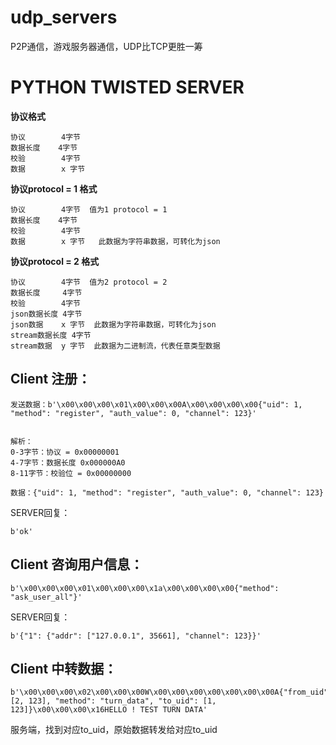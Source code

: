
# udp_servers


P2P通信，游戏服务器通信，UDP比TCP更胜一筹


# PYTHON TWISTED SERVER

<b color="red">协议格式</b>   
```
协议        4字节
数据长度    4字节
校验        4字节
数据        x 字节
```

<b color="red">协议protocol = 1 格式</b>   
```
协议        4字节  值为1 protocol = 1
数据长度    4字节
校验        4字节
数据        x 字节   此数据为字符串数据，可转化为json
```

<b color="red">协议protocol = 2 格式</b>   
```
协议        4字节  值为2 protocol = 2
数据长度     4字节
校验        4字节
json数据长度 4字节
json数据    x 字节  此数据为字符串数据，可转化为json
stream数据长度 4字节
stream数据  y 字节  此数据为二进制流，代表任意类型数据

```


## Client 注册：

```
发送数据：b'\x00\x00\x00\x01\x00\x00\x00A\x00\x00\x00\x00{"uid": 1, "method": "register", "auth_value": 0, "channel": 123}'


解析：
0-3字节：协议 = 0x00000001
4-7字节：数据长度 0x000000A0
8-11字节：校验位 = 0x00000000

数据：{"uid": 1, "method": "register", "auth_value": 0, "channel": 123}
```

SERVER回复：
```
b'ok'
```
## Client 咨询用户信息：
```
b'\x00\x00\x00\x01\x00\x00\x00\x1a\x00\x00\x00\x00{"method": "ask_user_all"}'

```
SERVER回复：
```
b'{"1": {"addr": ["127.0.0.1", 35661], "channel": 123}}'
```

## Client 中转数据：

```
b'\x00\x00\x00\x02\x00\x00\x00W\x00\x00\x00\x00\x00\x00\x00A{"from_uid": [2, 123], "method": "turn_data", "to_uid": [1, 123]}\x00\x00\x00\x16HELLO ! TEST TURN DATA'

```

服务端，找到对应to_uid，原始数据转发给对应to_uid



